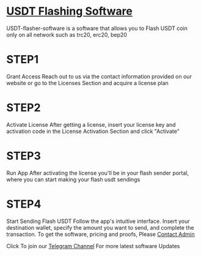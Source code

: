 # [USDT Flashing Software](https://t.me/czarbit)
USDT-flasher-software is a software that allows you to Flash USDT coin only on all network such as trc20, erc20, bep20

# STEP1
Grant Access Reach out to us via the contact information provided on our website or go to the Licenses Section and acquire a license plan

# STEP2
Activate License After getting a license, insert your license key and activation code in the License Activation Section and click "Activate"

# STEP3
Run App After activating the license you'll be in your flash sender portal, where you can start making your flash usdt sendings

# STEP4
Start Sending Flash USDT Follow the app's intuitive interface. Insert your destination wallet, specify the amount you want to send, and complete the transaction. To get the software, pricing and proofs, Please [Contact Admin](https://t.me/czarbit)

Click To join our [Telegram Channel](https://t.me/btc_flash_hub) For more latest software Updates

